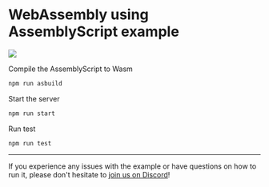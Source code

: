 # WebAssembly using AssemblyScript example

[![](https://badgen.net/badge/Run%20this%20/README/5B3ADF?icon=https://runme.dev/img/logo.svg)](https://runme.dev/api/runme?repository=https://github.com/stateful/blog-examples.git&fileToOpen=node-streams/README.md)

Compile the AssemblyScript to Wasm

```bash
npm run asbuild
```

Start the server

```bash
npm run start
```

Run test

```bash
npm run test
```

---

If you experience any issues with the example or have questions on how to run it, please don't hesitate to [join us on Discord](https://discord.com/invite/BQm8zRCBUY)!